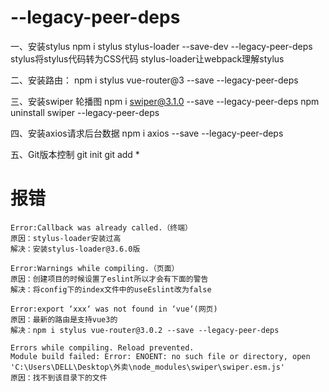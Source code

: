 # --legacy-peer-deps

一、安装stylus 
npm i stylus stylus-loader --save-dev --legacy-peer-deps
stylus将stylus代码转为CSS代码
stylus-loader让webpack理解stylus

二、安装路由：
npm i stylus vue-router@3 --save --legacy-peer-deps

三、安装swiper 轮播图
    npm i swiper@3.1.0 --save --legacy-peer-deps
    npm uninstall swiper --legacy-peer-deps

四、安装axios请求后台数据
    npm i axios --save --legacy-peer-deps

五、Git版本控制
    git init
    git add *

# 报错
    Error:Callback was already called.（终端）
    原因：stylus-loader安装过高
    解决：安装stylus-loader@3.6.0版

    Error:Warnings while compiling.（页面）
    原因：创建项目的时候设置了eslint所以才会有下面的警告
    解决：将config下的index文件中的useEslint改为false

    Error:export ‘xxx‘ was not found in ‘vue‘(网页)
    原因：最新的路由是支持vue3的
    解决：npm i stylus vue-router@3.0.2 --save --legacy-peer-deps

    Errors while compiling. Reload prevented.
    Module build failed: Error: ENOENT: no such file or directory, open 'C:\Users\DELL\Desktop\外卖\node_modules\swiper\swiper.esm.js'
    原因：找不到该目录下的文件